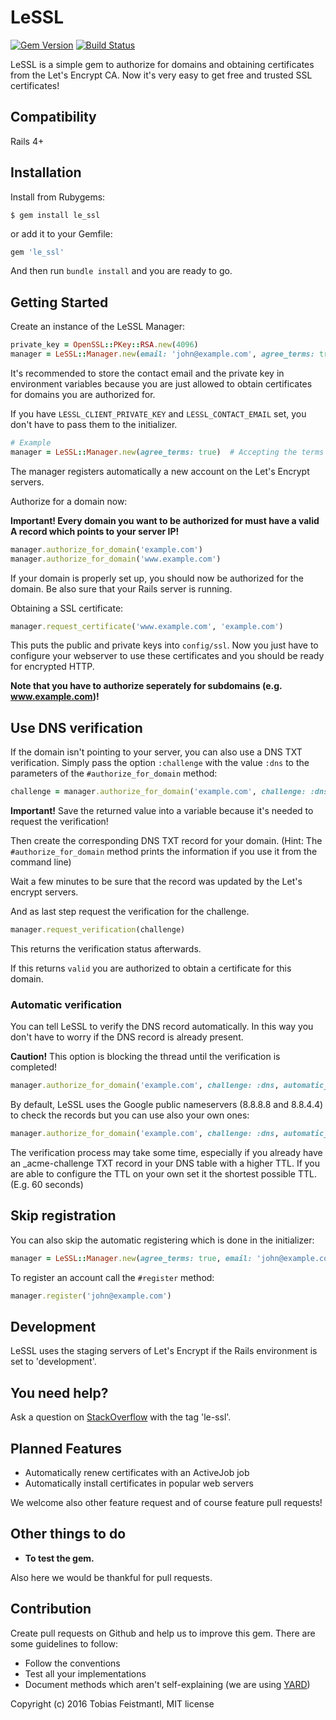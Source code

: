 LeSSL
=====

[![Gem Version](https://badge.fury.io/rb/le_ssl.svg)](https://badge.fury.io/rb/le_ssl)
[![Build Status](https://travis-ci.org/tobiasfeistmantl/LeSSL.svg?branch=master)](https://travis-ci.org/tobiasfeistmantl/LeSSL)

LeSSL is a simple gem to authorize for domains and obtaining certificates from the Let's Encrypt CA. Now it's very easy to get free and trusted SSL certificates!

Compatibility
-------------

Rails 4+

Installation
------------

Install from Rubygems:

```
$ gem install le_ssl
```

or add it to your Gemfile:

```ruby
gem 'le_ssl'
```

And then run `bundle install` and you are ready to go.

Getting Started
---------------

Create an instance of the LeSSL Manager:

```ruby
private_key = OpenSSL::PKey::RSA.new(4096)
manager = LeSSL::Manager.new(email: 'john@example.com', agree_terms: true, private_key: private_key)
```
It's recommended to store the contact email and the private key in environment variables because you are just allowed to obtain certificates for domains you are authorized for.

If you have `LESSL_CLIENT_PRIVATE_KEY` and `LESSL_CONTACT_EMAIL` set, you don't have to pass them to the initializer.

```ruby
# Example
manager = LeSSL::Manager.new(agree_terms: true)  # Accepting the terms is enough
```

The manager registers automatically a new account on the Let's Encrypt servers.

Authorize for a domain now:

**Important! Every domain you want to be authorized for must have a valid A record which points to your server IP!**

```ruby
manager.authorize_for_domain('example.com')
manager.authorize_for_domain('www.example.com')
```

If your domain is properly set up, you should now be authorized for the domain. Be also sure that your Rails server is running.

Obtaining a SSL certificate:

```ruby
manager.request_certificate('www.example.com', 'example.com')
```

This puts the public and private keys into `config/ssl`. Now you just have to configure your webserver to use these certificates and you should be ready for encrypted HTTP.

**Note that you have to authorize seperately for subdomains (e.g. www.example.com)!**

Use DNS verification
--------------------

If the domain isn't pointing to your server, you can also use a DNS TXT verification. Simply pass the option `:challenge` with the value `:dns` to the parameters of the `#authorize_for_domain` method:

```ruby
challenge = manager.authorize_for_domain('example.com', challenge: :dns)
```

**Important!** Save the returned value into a variable because it's needed to request the verification!

Then create the corresponding DNS TXT record for your domain. (Hint: The `#authorize_for_domain` method prints the information if you use it from the command line)

Wait a few minutes to be sure that the record was updated by the Let's encrypt servers.

And as last step request the verification for the challenge.

```ruby
manager.request_verification(challenge)
```

This returns the verification status afterwards.

If this returns `valid` you are authorized to obtain a certificate for this domain.

### Automatic verification

You can tell LeSSL to verify the DNS record automatically. In this way you don't have to worry if the DNS record is already present.

**Caution!** This option is blocking the thread until the verification is completed!

```ruby
manager.authorize_for_domain('example.com', challenge: :dns, automatic_verification: true)
```

By default, LeSSL uses the Google public nameservers (8.8.8.8 and 8.8.4.4) to check the records but you can use also your own ones:

```ruby
manager.authorize_for_domain('example.com', challenge: :dns, automatic_verification: true, custom_nameservers: 32.34.65.23)
```

The verification process may take some time, especially if you already have an _acme-challenge TXT record in your DNS table with a higher TTL. If you are able to configure the TTL on your own set it the shortest possible TTL. (E.g. 60 seconds)

Skip registration
-----------------

You can also skip the automatic registering which is done in the initializer:

```ruby
manager = LeSSL::Manager.new(agree_terms: true, email: 'john@example.com', private_key: private_key, skip_register: true)
```

To register an account call the `#register` method:

```ruby
manager.register('john@example.com')
```

Development
-----------

LeSSL uses the staging servers of Let's Encrypt if the Rails environment is set to 'development'.

You need help?
--------------

Ask a question on [StackOverflow](https://stackoverflow.com/) with the tag 'le-ssl'.

Planned Features
----------------

 * Automatically renew certificates with an ActiveJob job
 * Automatically install certificates in popular web servers

We welcome also other feature request and of course feature pull requests!

Other things to do
------------------

 * **To test the gem.**

Also here we would be thankful for pull requests.

Contribution
------------

Create pull requests on Github and help us to improve this gem. There are some guidelines to follow:

 * Follow the conventions
 * Test all your implementations
 * Document methods which aren't self-explaining (we are using [YARD](http://yardoc.org/))

Copyright (c) 2016 Tobias Feistmantl, MIT license

